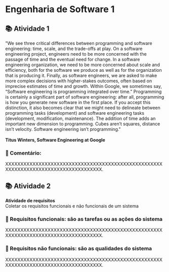 <h1> Engenharia de Software 1</h1>

<h2> 📚 Atividade 1 </h2>

<p>
"We see three critical differences between programming and software engineering: time, scale, and the trade-offs at play. On a software engineering project, engineers need to be more concerned with the passage of time and the eventual need for change. In a software engineering organization, we need to be more concerned about scale and efficiency, both for the software we produce as well as for the organization that is producing it. Finally, as software engineers, we are asked to make more complex decisions with higher-stakes outcomes, often based on imprecise estimates of time and growth. Within Google, we sometimes say, “Software engineering is programming integrated over time.” Programming is certainly a significant part of software engineering: after all, programming is how you generate new software in the first place. If you accept this distinction, it also becomes clear that we might need to delineate between programming tasks (development) and software engineering tasks (development, modification, maintenance). The addition of time adds an important new dimension to programming. Cubes aren’t squares, distance isn’t velocity. Software engineering isn’t programming."<br><br>
<b>Titus Winters, Software Engineering at Google</b>
</p>


<h3>🔺 Comentário:</h3>

<p>
XXXXXXXXXXXXXXXXXXXXXXXXXXXXXXXXXXXXXXXXXXXXXXXXXXXXXXXXXXXXXXXXXXXXXXXXXXXXXXXXXXXX.</p>

<h2> 📚 Atividade 2 </h2>

<p>
<b>Atividade de requisitos</b><br>
Coletar os requisitos funcionais e não funcionais de um sistema

</p>


<h3>🔺 Requisitos funcionais: são as tarefas ou as ações do sistema</h3>

<p>
XXXXXXXXXXXXXXXXXXXXXXXXXXXXXXXXXXXXXXXXXXXXXXXXXXXXXXXXXXXXXXXXXXXXXXXXXXXXXXXXXXXX.</p>

<h3>🔺 Requisitos não funcionais: são as qualidades do sistema</h3>

<p>
XXXXXXXXXXXXXXXXXXXXXXXXXXXXXXXXXXXXXXXXXXXXXXXXXXXXXXXXXXXXXXXXXXXXXXXXXXXXXXXXXXXX.</p>



</p>

